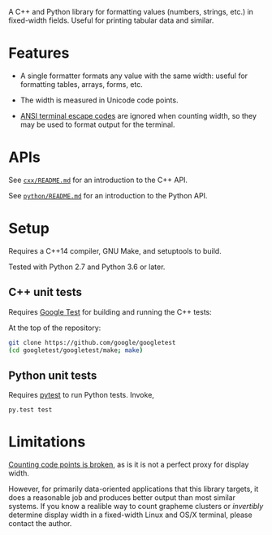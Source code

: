 A C++ and Python library for formatting values (numbers, strings, etc.) in
fixed-width fields.  Useful for printing tabular data and similar.


# Features

- A single formatter formats any value with the same width: useful for 
  formatting tables, arrays, forms, etc.

- The width is measured in Unicode code points.

- [ANSI terminal escape codes](https://en.wikipedia.org/wiki/ANSI_escape_code)
  are ignored when counting width, so they may be used to format output
  for the terminal.
  

# APIs

See [`cxx/README.md`](cxx/README.md) for an introduction to the C++ API.

See [`python/README.md`](python/README.md) for an introduction to the Python API.


# Setup

Requires a C++14 compiler, GNU Make, and setuptools to build.

Tested with Python 2.7 and Python 3.6 or later.


## C++ unit tests

Requires [Google Test](https://github.com/google/googletest) for building
and running the C++ tests:

At the top of the repository:
```sh
git clone https://github.com/google/googletest
(cd googletest/googletest/make; make)
```


## Python unit tests

Requires [pytest](http://pytest.org) to run Python tests.  Invoke,

```
py.test test
```


# Limitations

[Counting code points is broken](http://utf8everywhere.org/), as is it is not a
perfect proxy for display width.

However, for primarily data-oriented applications that this library targets,
it does a reasonable job and produces better output than most similar systems.
If you know a realible way to count grapheme clusters or _invertibly_ determine 
display width in a fixed-width Linux and OS/X terminal, please contact the author.

